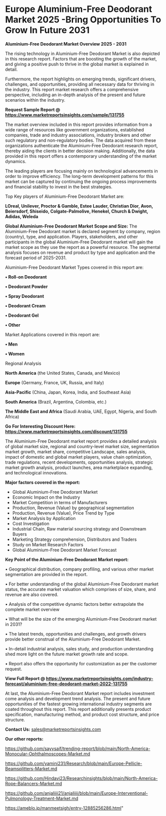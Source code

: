 # Europe Aluminium-Free Deodorant Market 2025 -Bring Opportunities To Grow In Future 2031

<Strong> Aluminium-Free Deodorant Market Overview 2025 - 2031</strong>

The rising technology in Aluminium-Free Deodorant Market is also depicted in this research report. Factors that are boosting the growth of the market, and giving a positive push to thrive in the global market is explained in detail.

Furthermore, the report highlights on emerging trends, significant drivers, challenges, and opportunities, providing all necessary data for thriving in the industry. This report market research offers a comprehensive perspective, including an in-depth analysis of the present and future scenarios within the industry.

<strong>Request Sample Report @ <a href=https://www.marketreportsinsights.com/sample/131755>https://www.marketreportsinsights.com/sample/131755</a></strong>

The market overview included in this report provides information from a wide range of resources like government organizations, established companies, trade and industry associations, industry brokers and other such regulatory and non-regulatory bodies. The data acquired from these organizations authenticate the Aluminium-Free Deodorant research report, thereby aiding the clients in better decision making. Additionally, the data provided in this report offers a contemporary understanding of the market dynamics.

The leading players are focusing mainly on technological advancements in order to improve efficiency. The long-term development patterns for this market can be captured by continuing the ongoing process improvements and financial stability to invest in the best strategies.

Top Key players of Aluminium-Free Deodorant Market are:

<strong>LOreal, Unilever, Proctor & Gamble, Estee Lauder, Christian Dior, Avon, Beiersdorf, Shiseido, Colgate-Palmolive, Henekel, Church & Dwight, Adidas, Weleda</strong>

<strong><b>Global Aluminium-Free Deodorant Market Scope and Size:</b></strong>
The Aluminium-Free Deodorant market is declared segment by company, region (country), type, and application. Players, stakeholders, and other participants in the global Aluminium-Free Deodorant market will gain the market scope as they use the report as a powerful resource. The segmental analysis focuses on revenue and product by type and application and the forecast period of 2025-2031.

Aluminium-Free Deodorant Market Types covered in this report are:

<strong>• Roll-on Deodorant

• Deodorant Powder

• Spray Deodorant

• Deodorant Cream

• Deodorant Gel

• Other</strong>

Market Applications covered in this report are:

<strong>• Men

• Women</strong> 

Regional Analysis

<strong>North America</strong> (the United States, Canada, and Mexico)

<strong>Europe</strong> (Germany, France, UK, Russia, and Italy)

<strong>Asia-Pacific</strong> (China, Japan, Korea, India, and Southeast Asia)

<strong>South America</strong> (Brazil, Argentina, Colombia, etc.)

<strong>The Middle East and Africa</strong> (Saudi Arabia, UAE, Egypt, Nigeria, and South Africa)

<strong>Go For Interesting Discount Here: <a href=https://www.marketreportsinsights.com/discount/131755>https://www.marketreportsinsights.com/discount/131755</a></strong>

The Aluminium-Free Deodorant market report provides a detailed analysis of global market size, regional and country-level market size, segmentation market growth, market share, competitive Landscape, sales analysis, impact of domestic and global market players, value chain optimization, trade regulations, recent developments, opportunities analysis, strategic market growth analysis, product launches, area marketplace expanding, and technological innovations.

<strong><b>Major factors covered in the report:</b></strong>
<ul>
  <li>Global Aluminium-Free Deodorant Market </li>
  <li>Economic Impact on the Industry</li>
  <li>Market Competition in terms of Manufacturers</li>
  <li>Production, Revenue (Value) by geographical segmentation</li>
  <li>Production, Revenue (Value), Price Trend by Type</li>
  <li>Market Analysis by Application</li>
  <li>Cost Investigation</li>
  <li>Industrial Chain, Raw material sourcing strategy and Downstream Buyers</li>
  <li>Marketing Strategy comprehension, Distributors and Traders</li>
  <li>Study on Market Research Factors</li>
  <li>Global Aluminium-Free Deodorant Market Forecast</li>
</ul>

<strong><b>Key Point of the Aluminium-Free Deodorant Market report:</b></strong>

• Geographical distribution, company profiling, and various other market segmentation are provided in the report.

• For better understanding of the global Aluminium-Free Deodorant market status, the accurate market valuation which comprises of size, share, and revenue are also covered.

• Analysis of the competitive dynamic factors better extrapolate the complete market overview

• What will be the size of the emerging Aluminium-Free Deodorant market in 2031?

• The latest trends, opportunities and challenges, and growth drivers provide better construal of the Aluminium-Free Deodorant Market.

• In-detail industrial analysis, sales study, and production understanding shed more light on the future market growth rate and scope.

• Report also offers the opportunity for customization as per the customer request.

<strong><b>View Full Report @ <a href=https://www.marketreportsinsights.com/industry-forecast/aluminium-free-deodorant-market-2022-131755>https://www.marketreportsinsights.com/industry-forecast/aluminium-free-deodorant-market-2022-131755</a></b></strong>


At last, the Aluminium-Free Deodorant Market report includes investment come analysis and development trend analysis. The present and future opportunities of the fastest growing international industry segments are coated throughout this report. This report additionally presents product specification, manufacturing method, and product cost structure, and price structure.

<strong>Contact Us:</strong>
sales@marketreportsinsights.com

<strong>Our other reports:</strong>

<a href=https://github.com/sayysaif/trending-report/blob/main/North-America-Monocular-Ophthalmoscopes-Market.md>https://github.com/sayysaif/trending-report/blob/main/North-America-Monocular-Ophthalmoscopes-Market.md</a>

<a href=https://github.com/yamini231/Research/blob/main/Europe-Pellicle-Beamsplitters-Market.md>https://github.com/yamini231/Research/blob/main/Europe-Pellicle-Beamsplitters-Market.md</a>

<a href=https://github.com/Hindavi23/Researchinsights/blob/main/North-America-Rope-Balancers-Market.md>https://github.com/Hindavi23/Researchinsights/blob/main/North-America-Rope-Balancers-Market.md</a>

<a href=https://github.com/anjaliiii21/anjaliiii/blob/main/Europe-Interventional-Pulmonology-Treatment-Market.md>https://github.com/anjaliiii21/anjaliiii/blob/main/Europe-Interventional-Pulmonology-Treatment-Market.md</a>

<a href=https://ameblo.jp/manmeetsigh/entry-12885256286.html>https://ameblo.jp/manmeetsigh/entry-12885256286.html</a>"
